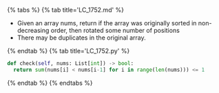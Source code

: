 {% tabs %}
{% tab title='LC_1752.md' %}

* Given an array nums, return if the array was originally sorted in non-decreasing order, then rotated some number of positions
* There may be duplicates in the original array.

{% endtab %}
{% tab title='LC_1752.py' %}

```py
def check(self, nums: List[int]) -> bool:
  return sum(nums[i] < nums[i-1] for i in range(len(nums))) <= 1
```

{% endtab %}
{% endtabs %}